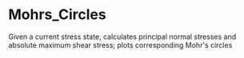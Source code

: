 # Mohrs_Circles
Given a current stress state, calculates principal normal stresses and absolute maximum shear stress; plots corresponding Mohr's circles
